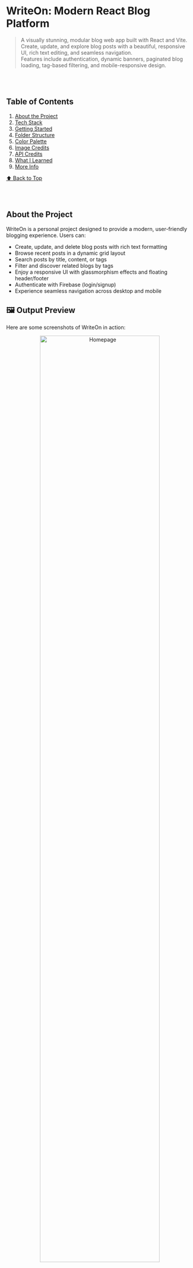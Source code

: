# WriteOn: Modern React Blog Platform

> A visually stunning, modular blog web app built with React and Vite. <br>
Create, update, and explore blog posts with a beautiful, responsive UI, rich text editing, and seamless navigation. <br>
Features include authentication, dynamic banners, paginated blog loading, tag-based filtering, and mobile-responsive design.

<br>

<br>

## Table of Contents
1. [About the Project](#about-the-project)
2. [Tech Stack](#tech-stack)
3. [Getting Started](#getting-started)
4. [Folder Structure](#folder-structure)
5. [Color Palette](#color-palette)
6. [Image Credits](#image-credits)
7. [API Credits](#api-credits)
8. [What I Learned](#what-i-learned)
9. [More Info](#more-info)

[⬆️ Back to Top](#dailybuzz-modern-react-news-portal)

<br>

<br>


## About the Project
WriteOn is a personal project designed to provide a modern, user-friendly blogging experience. Users can:

- Create, update, and delete blog posts with rich text formatting
- Browse recent posts in a dynamic grid layout
- Search posts by title, content, or tags
- Filter and discover related blogs by tags
- Enjoy a responsive UI with glassmorphism effects and floating header/footer
- Authenticate with Firebase (login/signup)
- Experience seamless navigation across desktop and mobile


## 🖼️ Output Preview

Here are some screenshots of WriteOn in action:

<div align="center">
   <img src="src/assets/output/Home.png" alt="Homepage" width="80%" />
   <br><sub>Homepage: Recent blog posts and dynamic banner</sub>
   <br><br>
   <img src="src/assets/output/create.png" alt="Create Blog" width="80%" />
   <br><sub>Create page: Rich text editor for new posts</sub>
   <br><br>
   <img src="src/assets/output/update.png" alt="Blog Detail" width="80%" />
   <br><sub>Blog detail: Three-section layout with author, content, and tags</sub>
   <br><br>
</div>


[⬆️ Back to Top](#table-of-contents)

<br>

<br>


## Tech Stack
- **React** (with Hooks)
- **Vite** (fast development/build)
- **Tailwind CSS** (utility-first styling)
- **Firebase Firestore** (database)
- **Firebase Auth** (authentication)
- **Jodit Editor** (rich text editing)
- **Material Symbols** (icons)

[⬆️ Back to Top](#table-of-contents)

<br>

<br>


## Getting Started
1. **Clone the repo:**
   ```sh
   git clone https://github.com/ayush-sleeping/WriteOn.git
   cd WriteOn
   ```
2. **Install dependencies:**
   ```sh
   npm install
   ```
3. **Set up Firebase:**
   - Create a Firebase project at [Firebase Console](https://console.firebase.google.com/)
   - Enable Firestore and Authentication
   - Copy your Firebase config and paste it into `src/firebase-config.jsx`
4. **Run the app:**
   ```sh
   npm run dev
   ```
5. **Open in browser:**
   - Visit [http://localhost:5173](http://localhost:5173)


[⬆️ Back to Top](#table-of-contents)

<br>

<br>


## Folder Structure
```
WriteOn/
├── public/
│   └── vite.svg
├── src/
│   ├── assets/           # Images, logos, icons
│   ├── components/
│   │   ├── Header/
│   │   ├── Footer/
│   │   └── ...           # Other UI components
│   ├── pages/            # Home, Blog, Create, Update, etc.
│   ├── App.jsx
│   ├── main.jsx
│   ├── firebase-config.jsx
│   ├── index.css
│   └── App.css
├── package.json
├── vite.config.js
└── README.md
```
- Components are modular and grouped by feature
- Pages handle routing and CRUD operations
- Firebase config is kept in `src/firebase-config.jsx` (never commit secrets)


[⬆️ Back to Top](#table-of-contents)

<br>

<br>


## Color Palette
- **Primary:** #6C63FF (indigo)
- **Accent:** #FF6584 (rose pink)
- **Background:** #18181B, #23272F (dark glass)
- **Text:** #fff (white)
- **Other:** #2D2D34, #3A3A40 (glassmorphism overlays)

[⬆️ Back to Top](#table-of-contents)

<br>

<br>


## Image Credits
All images and logos used in this project are either custom-made or downloaded from Pinterest. Thanks to the creators for their work.

[⬆️ Back to Top](#table-of-contents)

<br>

<br>


## API Credits
Thanks to Firebase for providing free authentication and database services for personal projects.


<br>


## ⚠️ Firebase Security in Production

**Important:**
- For this personal/demo project, the Firebase config is included in `src/firebase-config.jsx` and basic Firestore rules are used for convenience and easy setup.
- For real production apps, **never expose sensitive keys or secrets in your frontend code or public repo**. Always use environment variables and keep secrets private.
- In production, you must set strict Firestore security rules to prevent unauthorized access and writes. Example:
   ```plaintext
   service cloud.firestore {
      match /databases/{database}/documents {
         match /posts/{postId} {
            allow read: if true;
            allow write: if request.auth != null;
         }
      }
   }
   ```
- Always review and update your Firebase rules in the Firebase Console before deploying a real app.
- For public deployments, restrict your Firebase rules and never allow open write access to your database.

[⬆️ Back to Top](#table-of-contents)

<br>

<br>


## What I Learned
- Building a modular, scalable React project structure
- Integrating Firebase Firestore and Auth for real-world CRUD and authentication
- Advanced React Router usage for dynamic blog pages
- Responsive UI/UX with Tailwind CSS and custom CSS
- Rich text editing integration with Jodit Editor
- Managing authentication state and protected routes
- Handling mobile-first design and glassmorphism effects

[⬆️ Back to Top](#table-of-contents)

<br>

<br>


## More Info
- This is a personal project; contributions are not accepted.
- Explore, learn, and enjoy blogging!

[⬆️ Back to Top](#table-of-contents)
